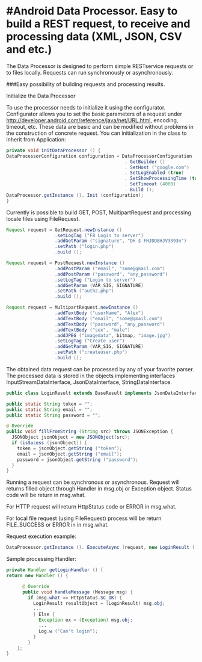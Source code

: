 #Android Data Processor. Easy to build a REST request, to receive and processing data (XML, JSON, CSV and etc.)
===========================

The Data Processor is designed to perform simple RESTservice requests or to files locally. Requests can run synchronously or asynchronously.

###Easy possibility of building requests and processing results.

Initialize the Data Processor

To use the processor needs to initialize it using the configurator. Configurator allows you to set the basic parameters of a request under http://developer.android.com/reference/java/net/URL.html, encoding, timeout, etc. These data are basic and can be modified without problems in the construction of concrete request. You can initialization in the class to inherit from Application:

```java
private void initDataProcessor () {
DataProcessorConfiguration configuration = DataProcessorConfiguration
                                            . GetBuilder ()
                                            . SetHost ("google.com")
                                            . SetLogEnabled (true)
                                            . SetShowProcessingTime (true)
                                            . SetTimeout (4000)
                                            . Build ();
DataProcessor.getInstance (). Init (configuration);
}
```

Currently is possible to build GET, POST, MultipartRequest and processing locale files using FileRequest.

```java
Request request = GetRequest.newInstance ()
                  .setLogTag ("FB Login to server")
                  .addGetParam ("signature", "DH $ FHJDDBHJV3393n")
                  .setPath ("login.php")
                  .build ();
```

```java
Request request = PostRequest.newInstance ()
                  .addPostParam ("email", "some@gmail.com")
                  .addPostParam ("password", "any_password")
                  .setLogTag ("Login to server")
                  .addGetParam (VAR_SIG, SIGNATURE)
                  .setPath ("auth2.php")
                  .build ();
```

```java
Request request = MultipartRequest.newInstance ()
                  .addTextBody ("userName", "Alex")
                  .addTextBody ("email", "some@gmail.com")
                  .addTextBody ("password", "any_password")
                  .addTextBody ("sex", "male")
                  .addJPEG ("imagedata", bitmap, "image.jpg")
                  .setLogTag ("Create user")
                  .addGetParam (VAR_SIG, SIGNATURE)
                  .setPath ("createuser.php")
                  .build ();
```

The obtained data request can be processed by any of your favorite parser. The processed data is stored in the objects implementing interfaces InputStreamDataInterface, JsonDataInterface, StringDataInterface.

```java
public class LoginResult extends BaseResult implements JsonDataInterface {

public static String token = "";
public static String email = "";
public static String password = "";

@ Override
public void fillFromString (String src) throws JSONException {
  JSONObject jsonObject = new JSONObject(src);
  if (isSucess (jsonObject)) {
    token = jsonObject.getString ("token");
    email = jsonObject.getString ("email");
    password = jsonObject.getString ("password");
  }
}
```

Running a request can be synchronous or asynchronous. Request will returns filled object through Handler in msg.obj or Exception object. Status code will be return in msg.what.

For HTTP request will return HttpStatus code or ERROR  in msg.what.

For local file request (using FileRequest) process will be return FILE_SUCCESS or ERROR in  in msg.what.

Request execution example:

```java
DataProcessor.getInstance (). ExecuteAsync (request, new LoginResult (), handler);
```

Sample processing Handler:

```java
private Handler getLoginHandler () {
return new Handler () {

      @ Override
      public void handleMessage (Message msg) {
        if (msg.what == HttpStatus.SC_OK) {
          LoginResult resultObject = (LoginResult) msg.obj;
          ...
          } Else {
            Exception ex = (Exception) msg.obj;
            ...
            Log.w ("Can't login");
          }
        }
    };
}
```
